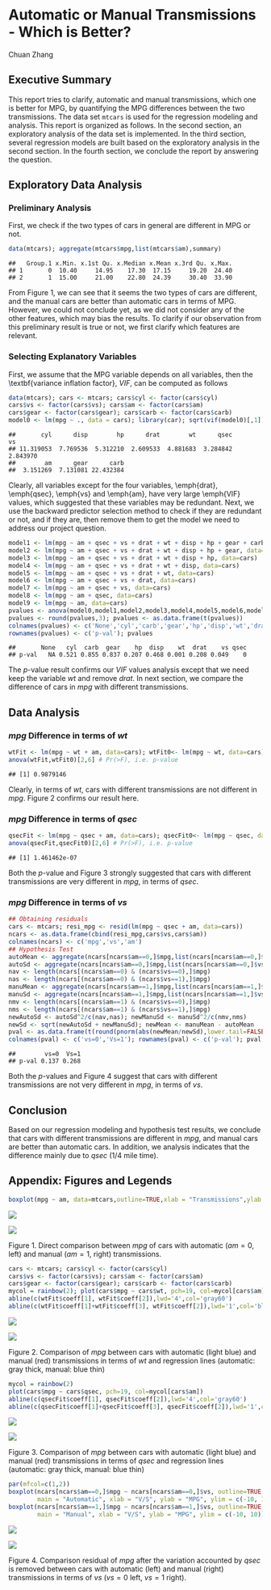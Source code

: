 # Automatic or Manual Transmissions - Which is Better?
Chuan Zhang  


## Executive Summary

This report tries to clarify, automatic and manual transmissions, which one is better for MPG, by quantifying the MPG differences between the two transmissions. The data set <code>mtcars</code> is used for the regression modeling and analysis. This report is organized as follows. In the second section, an exploratory analysis of the data set is implemented. In the third section, several regression models are built based on the exploratory analysis in the second section. In the fourth section, we conclude the report by answering the question.

## Exploratory Data Analysis

### Preliminary Analysis
First, we check if the two types of cars in general are different in MPG or not.

```r
data(mtcars); aggregate(mtcars$mpg,list(mtcars$am),summary)
```

```
##   Group.1 x.Min. x.1st Qu. x.Median x.Mean x.3rd Qu. x.Max.
## 1       0  10.40     14.95    17.30  17.15     19.20  24.40
## 2       1  15.00     21.00    22.80  24.39     30.40  33.90
```

From Figure 1, we can see that it seems the two types of cars are different, and the manual cars are better than automatic cars in terms of MPG. However, we could not conclude yet, as we did not consider any of the other features, which may bias the results. To clarify if our observation from this preliminary result is true or not, we first clarify which features are relevant.

### Selecting Explanatory Variables
First, we assume that the MPG variable depends on all variables, then the \textbf{variance inflation factor}, $VIF$, can be computed as follows


```r
data(mtcars); cars <- mtcars; cars$cyl <- factor(cars$cyl)
cars$vs <- factor(cars$vs); cars$am <- factor(cars$am)
cars$gear <- factor(cars$gear); cars$carb <- factor(cars$carb)
model0 <- lm(mpg ~ ., data = cars); library(car); sqrt(vif(model0)[,1])
```

```
##       cyl      disp        hp      drat        wt      qsec        vs 
## 11.319053  7.769536  5.312210  2.609533  4.881683  3.284842  2.843970 
##        am      gear      carb 
##  3.151269  7.131081 22.432384
```

Clearly, all variables except for the four variables, \emph{drat}, \emph{qsec}, \emph{vs} and \emph{am}, have very large \emph{VIF} values, which suggested that these variables may be redundant. Next, we use the backward predictor selection method to check if they are redundant or not, and if they are, then remove them to get the model we need to address our project question.


```r
model1 <- lm(mpg ~ am + qsec + vs + drat + wt + disp + hp + gear + carb, data=cars)
model2 <- lm(mpg ~ am + qsec + vs + drat + wt + disp + hp + gear, data=cars)
model3 <- lm(mpg ~ am + qsec + vs + drat + wt + disp + hp, data=cars)
model4 <- lm(mpg ~ am + qsec + vs + drat + wt + disp, data=cars)
model5 <- lm(mpg ~ am + qsec + vs + drat + wt, data=cars)
model6 <- lm(mpg ~ am + qsec + vs + drat, data=cars)
model7 <- lm(mpg ~ am + qsec + vs, data=cars)
model8 <- lm(mpg ~ am + qsec, data=cars)
model9 <- lm(mpg ~ am, data=cars)
pvalues <- anova(model0,model1,model2,model3,model4,model5,model6,model7,model8,model9)[,6]
pvalues <- round(pvalues,3); pvalues <- as.data.frame(t(pvalues))
colnames(pvalues) <- c('None','cyl','carb','gear','hp','disp','wt','drat','vs','qsec')
rownames(pvalues) <- c('p-val'); pvalues
```

```
##       None   cyl  carb  gear    hp  disp    wt  drat    vs qsec
## p-val   NA 0.521 0.855 0.837 0.207 0.468 0.001 0.208 0.049    0
```
The $p$-value result confirms our $VIF$ values analysis except that we need keep the variable $wt$ and remove $drat$. In next section, we compare the difference of cars in $mpg$ with different transmissions.

## Data Analysis

### $mpg$ Difference in terms of $wt$

```r
wtFit <- lm(mpg ~ wt + am, data=cars); wtFit0<- lm(mpg ~ wt, data=cars)
anova(wtFit,wtFit0)[2,6] # Pr(>F), i.e. p-value
```

```
## [1] 0.9879146
```
Clearly, in terms of $wt$, cars with different transmissions are not different in $mpg$. Figure 2 confirms our result here.

### $mpg$ Difference in terms of $qsec$

```r
qsecFit <- lm(mpg ~ qsec + am, data=cars); qsecFit0<- lm(mpg ~ qsec, data=cars)
anova(qsecFit,qsecFit0)[2,6] # Pr(>F), i.e. p-value
```

```
## [1] 1.461462e-07
```
Both the $p$-value and Figure 3 strongly suggested that cars with different transmissions are very different in $mpg$, in terms of $qsec$.

### $mpg$ Difference in terms of $vs$

```r
## Obtaining residuals
cars <- mtcars; resi_mpg <- resid(lm(mpg ~ qsec + am, data=cars))
ncars <- as.data.frame(cbind(resi_mpg,cars$vs,cars$am))
colnames(ncars) <- c('mpg','vs','am')
## Hypothesis Test
autoMean <- aggregate(ncars[ncars$am==0,]$mpg,list(ncars[ncars$am==0,]$vs),mean)[,2]
autoSd <- aggregate(ncars[ncars$am==0,]$mpg,list(ncars[ncars$am==0,]$vs),sd)[,2]
nav <- length(ncars[(ncars$am==0) & (ncars$vs==0),]$mpg)
nas <- length(ncars[(ncars$am==0) & (ncars$vs==1),]$mpg)
manuMean <- aggregate(ncars[ncars$am==1,]$mpg,list(ncars[ncars$am==1,]$vs),mean)[,2]
manuSd <- aggregate(ncars[ncars$am==1,]$mpg,list(ncars[ncars$am==1,]$vs),sd)[,2]
nmv <- length(ncars[(ncars$am==1) & (ncars$vs==0),]$mpg)
nms <- length(ncars[(ncars$am==1) & (ncars$vs==1),]$mpg)
newAutoSd <- autoSd^2/c(nav,nas); newManuSd <- manuSd^2/c(nmv,nms)
newSd <- sqrt(newAutoSd + newManuSd); newMean <- manuMean - autoMean
pval <- as.data.frame(t(round(pnorm(abs(newMean/newSd),lower.tail=FALSE),3)))
colnames(pval) <- c('vs=0','Vs=1'); rownames(pval) <- c('p-val'); pval
```

```
##        vs=0  Vs=1
## p-val 0.137 0.268
```
Both the $p$-values and Figure 4 suggest that cars with different transmissions are not very different in $mpg$, in terms of $vs$.

## Conclusion
Based on our regression modeling and hypothesis test results, we conclude that cars with different transmissions are different in $mpg$, and manual cars are better than automatic cars. In addition, we analysis indicates that the difference mainly due to $qsec$ (1/4 mile time).


## Appendix: Figures and Legends

```r
boxplot(mpg ~ am, data=mtcars,outline=TRUE,xlab = "Transmissions",ylab = "MPG")
```

![](./AutomaticOrManual_files/figure-html/Figure1-1.png) 

<img src="./AutomaticOrManual_files/figure-html/Figure1-1.png">

Figure 1. Direct comparison between $mpg$ of cars with automatic ($am=0$, left) and manual ($am=1$, right) transmissions.



```r
cars <- mtcars; cars$cyl <- factor(cars$cyl)
cars$vs <- factor(cars$vs); cars$am <- factor(cars$am)
cars$gear <- factor(cars$gear); cars$carb <- factor(cars$carb)
mycol = rainbow(2); plot(cars$mpg ~ cars$wt, pch=19, col=mycol[cars$am])
abline(c(wtFit$coeff[1], wtFit$coeff[2]),lwd='4',col='gray60')
abline(c(wtFit$coeff[1]+wtFit$coeff[3], wtFit$coeff[2]),lwd='1',col='blue')
```

![](./AutomaticOrManual_files/figure-html/Figure2-1.png) 

<img src="./AutomaticOrManual_files/figure-html/Figure2-1.png">

Figure 2. Comparison of $mpg$ between cars with automatic (light blue) and manual (red) transmissions in terms of $wt$ and regression lines (automatic: gray thick, manual: blue thin)



```r
mycol = rainbow(2)
plot(cars$mpg ~ cars$qsec, pch=19, col=mycol[cars$am])
abline(c(qsecFit$coeff[1], qsecFit$coeff[2]),lwd='4',col='gray60')
abline(c(qsecFit$coeff[1]+qsecFit$coeff[3], qsecFit$coeff[2]),lwd='1',col='blue')
```

![](./AutomaticOrManual_files/figure-html/Figure3-1.png) 

<img src="./AutomaticOrManual_files/figure-html/Figure3-1.png">

Figure 3. Comparison of $mpg$ between cars with automatic (light blue) and manual (red) transmissions in terms of $qsec$ and regression lines (automatic: gray thick, manual: blue thin)



```r
par(mfcol=c(1,2))
boxplot(ncars[ncars$am==0,]$mpg ~ ncars[ncars$am==0,]$vs, outline=TRUE,
        main = "Automatic", xlab = "V/S", ylab = "MPG", ylim = c(-10, 10))
boxplot(ncars[ncars$am==1,]$mpg ~ ncars[ncars$am==1,]$vs, outline=TRUE,
        main = "Manual", xlab = "V/S", ylab = "MPG", ylim = c(-10, 10))
```

![](./AutomaticOrManual_files/figure-html/Figure4-1.png) 

<img src="./AutomaticOrManual_files/figure-html/Figure4-1.png">

Figure 4. Comparison residual of $mpg$ after the variation accounted by $qsec$ is removed between cars with automatic (left) and manual (right) transmissions in terms of $vs$ ($vs=0$ left, $vs=1$ right).

